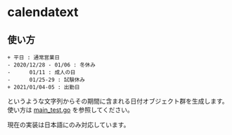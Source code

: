 # calendatext

## 使い方

```
+ 平日 : 通常営業日
- 2020/12/28 - 01/06 : 冬休み
-      01/11 : 成人の日
-      01/25-29 : 試験休み
+ 2021/01/04-05 : 出勤日
```

というような文字列からその期間に含まれる日付オブジェクト群を生成します。
使い方は [main_test.go](./main_test.go) を参照してください。

現在の実装は日本語にのみ対応しています。
